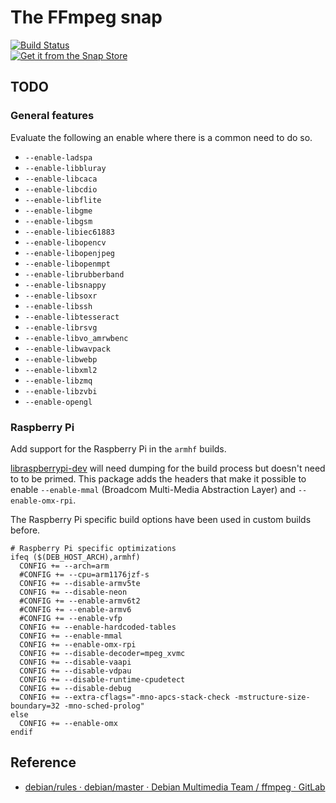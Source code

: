 # The FFmpeg snap
[![Build Status](https://travis-ci.com/snapcrafters/ffmpeg.svg?branch=master)](https://travis-ci.com/snapcrafters/ffmpeg)  
[![Get it from the Snap Store](https://snapcraft.io/static/images/badges/en/snap-store-black.svg)](https://snapcraft.io/ffmpeg)

## TODO

### General features

Evaluate the following an enable where there is a common need to do so.

  - `--enable-ladspa`
  - `--enable-libbluray`
  - `--enable-libcaca`
  - `--enable-libcdio`
  - `--enable-libflite`
  - `--enable-libgme`
  - `--enable-libgsm`
  - `--enable-libiec61883`
  - `--enable-libopencv`
  - `--enable-libopenjpeg`
  - `--enable-libopenmpt`
  - `--enable-librubberband`
  - `--enable-libsnappy`
  - `--enable-libsoxr`
  - `--enable-libssh`
  - `--enable-libtesseract`
  - `--enable-librsvg`
  - `--enable-libvo_amrwbenc`
  - `--enable-libwavpack`
  - `--enable-libwebp`
  - `--enable-libxml2`
  - `--enable-libzmq`
  - `--enable-libzvbi`
  - `--enable-opengl`

### Raspberry Pi

Add support for the Raspberry Pi in the `armhf` builds.

[libraspberrypi-dev](https://archive.raspberrypi.org/debian/pool/main/r/raspberrypi-firmware/libraspberrypi-dev_1.20180417-1_armhf.deb)
will need dumping for the build process but doesn't need to to be
primed. This package adds the headers that make it possible to enable
`--enable-mmal` (Broadcom Multi-Media Abstraction Layer) and
`--enable-omx-rpi`.

The Raspberry Pi specific build options have been used in custom builds
before.

```
# Raspberry Pi specific optimizations
ifeq ($(DEB_HOST_ARCH),armhf)
  CONFIG += --arch=arm
  #CONFIG += --cpu=arm1176jzf-s
  CONFIG += --disable-armv5te
  CONFIG += --disable-neon
  #CONFIG += --enable-armv6t2
  #CONFIG += --enable-armv6
  #CONFIG += --enable-vfp
  CONFIG += --enable-hardcoded-tables
  CONFIG += --enable-mmal
  CONFIG += --enable-omx-rpi
  CONFIG += --disable-decoder=mpeg_xvmc
  CONFIG += --disable-vaapi
  CONFIG += --disable-vdpau
  CONFIG += --disable-runtime-cpudetect
  CONFIG += --disable-debug
  CONFIG += --extra-cflags="-mno-apcs-stack-check -mstructure-size-boundary=32 -mno-sched-prolog"
else
  CONFIG += --enable-omx
endif
```

## Reference

* [debian/rules · debian/master · Debian Multimedia Team / ffmpeg · GitLab](https://salsa.debian.org/multimedia-team/ffmpeg/blob/debian/master/debian/rules)

